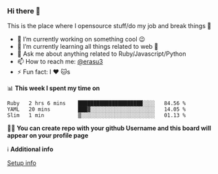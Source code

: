 ### Hi there 👋
This is the place where I opensource stuff/do my job and break things :rofl:

- 🔭 I’m currently working on something cool :wink:
- 🌱 I’m currently learning all things related to web 🤪
- 💬 Ask me about anything related to Ruby/Javascript/Python
- 📫 How to reach me: [@erasu3](https://t.me/erasu3)
- ⚡ Fun fact: I :heart: :cat:s

📊 **This week I spent my time on**
<!--START_SECTION:waka-->
```text
Ruby   2 hrs 6 mins    █████████████████████░░░░   84.56 % 
YAML   20 mins         ███▓░░░░░░░░░░░░░░░░░░░░░   14.05 % 
Slim   1 min           ▒░░░░░░░░░░░░░░░░░░░░░░░░   01.13 % 
```
<!--END_SECTION:waka-->

👨‍🏫 **You can create repo with your github Username and this board will appear on your profile page**


ℹ️ **Additional info**

[Setup info](https://github.com/13LD/13LD/blob/master/SETUP.md)
